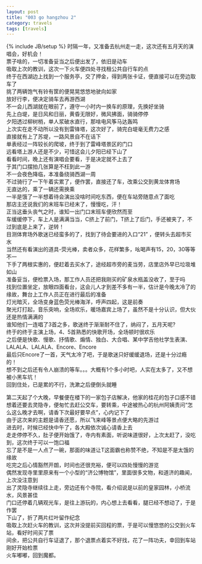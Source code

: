 ```yaml
---
layout: post
title: "003 go hangzhou 2"
category: travels 
tags: [travels]
---
```

{% include JB/setup %}
时隔一年，又准备去杭州走一走，这次还有五月天的演唱会，好机会！  
票子啥的，一切准备妥当之后便出发了，依旧是动车  
吸取上次的教训，这次一下火车便四处寻找租公共自行车的点  
终于在西湖边上找到一个服务亭，交了押金，得到两张卡证，便直接可以在旁边取车了  
挑了两辆饱气有铃有筐的便晃晃悠悠地驶向如家  
放好行李，便决定骑车去再游西湖  
不一会儿西湖就在眼前了，遵守一小时内一换车的原理，先换好坐骑  
先上白堤，是日风和日丽，黄昏无限好，微风拂面，骑骑停停  
夕阳透过柳树梢，单人浆破水直行，那啥电风筝马达轰鸣  
上次实在走不动所以没有到雷锋塔，这次好了，骑完白堤毫无费力之感  
直接就有上了苏堤，一路风景自不在话下  
单表经过一阵较长的爬坡，终于到了雷峰塔景区的门口  
远看塔上游人还是不少，可惜这会儿夕阳已经下山了  
看看时间，晚上还有演唱会要看，于是决定就不上去了  
于其门口摆拍几张算是不枉到此一游  
不一会夜色降临，本准备绕骑西湖一周  
不过骑行了一下午着实累了，便作罢，直接还了车，改乘公交到黄龙体育场  
无直达的，乘了一辆还需换乘  
一半是饿了一半想着待会演出没啥时间吃东西，便在车站旁随意点了面吃  
那店主还说我们的末班车已经末了，慢慢吃，汗！  
正当这垂头丧气之时，谁知一出门口末班车便欣然而至  
车缓缓停下，车上人是满满当当，C挤上了前门，T挤上了后门，手还被夹了，不过到底是上来了，逆转！  
目测体育场外歌迷已经蛮多的了，找到了待会要进的入口“21” ，便转头去超市买水  
当然还有看演出的道具-荧光棒，卖者众多，花样繁多，吆喝声有15，20，30等等不一  
下手了两根实惠的，便赶着去买水了，途经超市旁的麦当劳，店里店外早已垃圾堆如山  
准备妥当，便检票入场，那工作人员还把我刚买的矿泉水瓶盖没收了，至于吗  
找到位置坐定，放眼四面看台，这会儿人才到差不多有一半，估计是今晚太冷了的缘故，舞台上工作人员正在进行最后的准备  
灯光暗灭，全场变身蓝色荧光棒海洋，呼声四起，这是前奏  
聚光灯打起，音乐突响，全场欢乐，暖场嘉宾上场了，虽然不是十分认识，但大伙还是热情满满的  
谁知他们一连唱了3首之多，歌迷终于渐渐耐不住了，纳闷了，五月天呢?  
终于的终于主演上场，4、5首熟悉的快歌开场，全场顿时很欢乐  
之后便是快歌、慢歌、抒情歌、煽情、独白、大合唱、某中学吉他社学生表演、LALALA、LALALA、Encore、Encore  
最后只Encore了一首，天气太冷了吧，于是歌迷只好缓缓退场，还是十分过瘾的！  
想不到之后还有令人崩溃的等车。。。大概有1个多小时吧，人实在太多了，又不想被小黑车坑！  
回到住处，已是累的不行，洗漱之后便倒头就睡  

第二天起了个大晚，早餐便在楼下的一家包子店解决，他家的桂花的包子口感不错  
想着还要去灵隐寺，便匆忙去赶公交车，要转乘，中途被热心的杭州阿姨责问“怎么这么晚才去啊，请香下次最好要早点”，心内记下了  
由于这次来的主题是请香还愿，所以飞来峰等景点便大略的先游过  
进去时，时候已经快中午了，各大殿依次诚心请香上去  
走走停停不久，肚子便开始饿了，寺内有素面，听说味道很好，上次太赶了，没吃到，这次终于可以一饱口福  
忘了是不是一人点了一碗，那面的味道让T这面霸也称赞不绝，不知是不是太饿的缘故  
吃完之后心情豁然开朗，时间也还很充裕，便可以四处慢慢的游览  
偶然发现寺里里原来有一个小型的“济公博物馆”，里面很多文物，和道济的趣闻，上次没注意到  
出了灵隐寺继续往上走，旁边还有个寺院，看介绍说是以前的皇家园林，小桥流水，风景甚佳  
门口还停着几辆观光车，是往上游玩的，内心想上去看看，腿已经不想动了，于是作罢  
下山了，折了两片红叶留作纪念  
吸取上次赶火车的教训，这次并没提前买回程的票，于是可以慢悠悠的公交到火车站，看好时间买了票  
间余，把公共自行车证退了，那个退票点着实不好找，花了一阵功夫，幸回到车站刚好开始检票  
火车嘟嘟，回到魔都。


